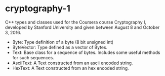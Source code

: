 # cryptography-1
C++ types and classes used for the Coursera course Cryptography I, developed by Stanford University and given between August 8 and October 3, 2016.

* Byte: Type definition of a byte (8 bit unsigned int)
* ByteVector: Type defined as a vector of Bytes.
* Text: Base class for a sequence of bytes. Includes some useful methods for such sequences.
* AsciiText: A Text constructed from an ascii encoded string.
* HexText: A Text constructed from an hex encoded string.
